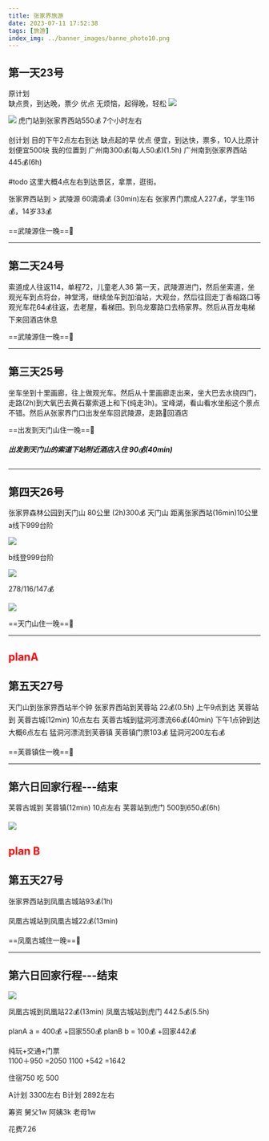 ```yaml
---
title: 张家界旅游
date: 2023-07-11 17:52:38
tags: [旅游]
index_img: ../banner_images/banne_photo10.png
---
```


## 第一天23号
原计划   
缺点贵，到达晚，票少
优点 无烦恼，起得晚，轻松
![](../images/SAVE_20230711_210236.jpg)

![](../images/SAVE_20230711_210614.jpg)
虎门站到张家界西站550💰    7个小时左右  

创计划   目的下午2点左右到达
缺点起的早
优点 便宜，到达快，票多，10人比原计划便宜500块
我的位置到   广州南300💰(每人50💰)(1.5h)
广州南到张家界西站  445💰(6h)

#todo
这里大概4点左右到达景区，拿票，逛街。

张家界西站到  > 武陵源  60滴滴💰 (30min)左右
张家界门票成人227💰，学生116💰，14岁33💰

==武陵源住一晚==🐷

------------------------------

## 第二天24号
索道成人往返114，单程72，儿童老人36
第一天，武陵源进门，然后坐索道，坐观光车到点将台，神堂湾，继续坐车到加油站，大观台，然后往回走丁香榕路口等观光车花64💰往返，去老屋，看梯田。到乌龙寨路口去杨家界。然后从百龙电梯下来回酒店休息

==武陵源住一晚==🐷

-----------------------------------
## 第三天25号
坐车坐到十里画廊，往上做观光车。然后从十里画廊走出来，坐大巴去水绕四门，走路(2h)到大氧巴去黄石寨索道上和下(纯走3h)。宝峰湖，看山看水坐船这个景点不错。然后从张家界门口出发坐车回武陵源，走路🚶回酒店



==出发到天门山住一晚==🐷

##### 出发到天门山的索道下站附近酒店入住 90💰(40min)

------------------------------

## 第四天26号
张家界森林公园到天门山  80公里 (2h)300💰
天门山  距离张家西站(16min)10公里
a线下999台阶

![](../images/SAVE_20230711_210700.jpg)

b线登999台阶

![](../images/SAVE_20230711_210704.jpg)

278/116/147💰

![](../images/SAVE_20230711_210710.jpg)


==天门山住一晚==🐷

------------------------------

## <font color="#ff0000">planA</font>
## 第五天27号
天门山到张家界西站半个钟
张家界西站到芙蓉站  22💰(0.5h)  上午9点到达
芙蓉站到 芙蓉古城(12min) 10点左右
芙蓉古城到猛洞河漂流66💰(40min)    下午1点钟到达
大概6点左右 猛洞河漂流到芙蓉镇
芙蓉镇门票103💰  猛洞河200左右💰

==芙蓉镇住一晚==🐷

------------------------------
## 第六日回家行程---结束
芙蓉古城到 芙蓉镇(12min) 10点左右
芙蓉站到虎门  500到650💰(6h)


![](../images/SAVE_20230711_210831.jpg)
## <font color="#ff0000">plan B</font>
## 第五天27号 
 张家界西站到凤凰古城站93💰(1h)

凤凰古城站到凤凰古城22💰(13min)


==凤凰古城住一晚==🐷

------------------------------
## 第六日回家行程---结束

![](../images/SAVE_20230711_210853.jpg)


凤凰古城到凤凰站22💰(13min)
凤凰古城站到虎门  442.5💰(5.5h)

planA    a  =  400💰 +回家550💰
planB    b  = 100💰 +回家442💰

纯玩+交通+门票  
 1100＋950 =2050
 1100 +542 =1642

住宿750
吃 500

A计划  3300左右
B计划  2892左右



筹资 
舅父1w
阿姨3k
老母1w


花费7.26